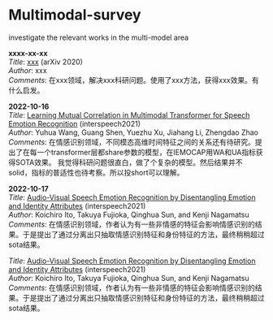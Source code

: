 # Multimodal-survey
investigate the relevant works in the multi-model area

<b>xxxx-xx-xx</b><br>
<i>Title</i>: <a href="https://arxiv.org/pdf/2004.15015.pdf">xxx</a> (arXiv 2020)<br>
<i>Author</i>: xxx<br>
<i>Comments</i>: 在xxx领域，解决xxx科研问题。使用了xxx方法，获得xxx效果。有什么启发。
</br>

<b>2022-10-16</b><br>
<i>Title</i>: <a href="[https://arxiv.org/pdf/2004.15015.pdf](https://www.isca-speech.org/archive/pdfs/interspeech_2021/wang21ga_interspeech.pdf)">Learning Mutual Correlation in Multimodal Transformer for Speech Emotion Recognition</a> (interspeech2021)<br>
<i>Author</i>: Yuhua Wang, Guang Shen, Yuezhu Xu, Jiahang Li, Zhengdao Zhao<br>
<i>Comments</i>: 在情感识别领域，不同模态高维时间特征之间的关系还有待研究。提出了在每一个transformer层都share参数的模型，在IEMOCAP用WA和UA指标获得SOTA效果。
我觉得科研问题很直白，做了个复杂的模型。然后结果并不solid，指标的普适性也待考察。所以投short可以理解。
</br>


<b>2022-10-17</b><br>
<i>Title</i>: <a href="https://www.isca-speech.org/archive/pdfs/interspeech_2021/ito21_interspeech.pdf">Audio-Visual Speech Emotion Recognition by Disentangling Emotion and Identity Attributes</a> (interspeech2021)<br>
<i>Author</i>: Koichiro Ito, Takuya Fujioka, Qinghua Sun, and Kenji Nagamatsu<br>
<i>Comments</i>: 在情感识别领域，作者认为有一些非情感的特征会影响情感识别的结果。于是提出了通过分离出只抽取情感识别特征和身份特征的方法，最终稍稍超过sota结果。
</br>

<i>Title</i>: <a href="https://www.isca-speech.org/archive/pdfs/interspeech_2021/ito21_interspeech.pdf">Audio-Visual Speech Emotion Recognition by Disentangling Emotion and Identity Attributes</a> (interspeech2021)<br>
<i>Author</i>: Koichiro Ito, Takuya Fujioka, Qinghua Sun, and Kenji Nagamatsu<br>
<i>Comments</i>: 在情感识别领域，作者认为有一些非情感的特征会影响情感识别的结果。于是提出了通过分离出只抽取情感识别特征和身份特征的方法，最终稍稍超过sota结果。
</br>
